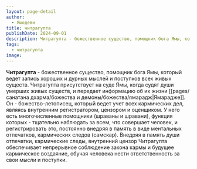 ```yaml
---
layout: page-detail
author:
  - Яшодеви
title: читрагупта
publishDate: 2024-09-01
description: Читрагупта - божественное существо, помощник бога Ямы, который ведет запись хороших и дурных мыслей и поступков всех живых существ. Читрагупта присутствует на суде Ямы, когда судят души умерших живых существ, и передает информацию об их жизни Ямарадже. Он - божество-летописец, который ведет учет всех кармических дел, являясь внутренним регистратором, цензором и оценщиком. У него есть многочисленные помощники (шраваны и шравани), функция которых - тщательно наблюдать за всем, что совершает человек, и регистрировать это, постоянно внедряя в память в виде ментальных отпечатков, кармических следов (самскар). Внедряя в память души отпечатки, кармические следы, внутренний цензор Читрагупта обеспечивает непрерывное соблюдение закона кармы и будущее кармическое воздаяние, обучая человека нести ответственность за свои мысли и поступки.
tags:
  - читрагупта
image:
---
```

**Читрагупта** - божественное существо, помощник бога Ямы, который ведет запись хороших и дурных мыслей и поступков всех живых существ. Читрагупта присутствует на суде Ямы, когда судят души умерших живых существ, и передает информацию об их жизни [[pages/санатана дхарма/божества и демоны/божества/ямарадж|Ямарадже]]. Он - божество-летописец, который ведет учет всех кармических дел, являясь внутренним регистратором, цензором и оценщиком. У него есть многочисленные помощники (шраваны и шравани), функция которых - тщательно наблюдать за всем, что совершает человек, и регистрировать это, постоянно внедряя в память в виде ментальных отпечатков, кармических следов (самскар). Внедряя в память души отпечатки, кармические следы, внутренний цензор Читрагупта обеспечивает непрерывное соблюдение закона кармы и будущее кармическое воздаяние, обучая человека нести ответственность за свои мысли и поступки.

